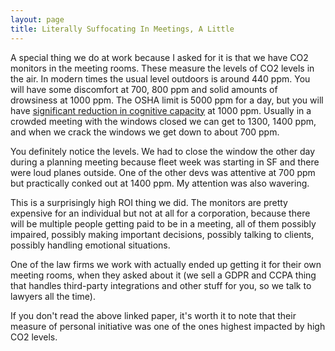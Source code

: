 ```yaml
---
layout: page
title: Literally Suffocating In Meetings, A Little
---
```


A special thing we do at work because I asked for it is that we have CO2 monitors in the meeting rooms. These measure the levels of CO2 levels in the air. In modern times the usual level outdoors is around 440 ppm. You will have some discomfort at 700, 800 ppm and solid amounts of drowsiness at 1000 ppm. The OSHA limit is 5000 ppm for a day, but you will have [significant reduction in cognitive capacity](https://www.ncbi.nlm.nih.gov/pmc/articles/PMC3548274/) at 1000 ppm. Usually in a crowded meeting with the windows closed we can get to 1300, 1400 ppm, and when we crack the windows we get down to about 700 ppm.

You definitely notice the levels. We had to close the window the other day during a planning meeting because fleet week was starting in SF and there were loud planes outside. One of the other devs was attentive at 700 ppm but practically conked out at 1400 ppm. My attention was also wavering.

This is a surprisingly high ROI thing we did. The monitors are pretty expensive for an individual but not at all for a corporation, because there will be multiple people getting paid to be in a meeting, all of them possibly impaired, possibly making important decisions, possibly talking to clients, possibly handling emotional situations.

One of the law firms we work with actually ended up getting it for their own meeting rooms, when they asked about it (we sell a GDPR and CCPA thing that handles third-party integrations and other stuff for you, so we talk to lawyers all the time).

If you don't read the above linked paper, it's worth it to note that their measure of personal initiative was one of the ones highest impacted by high CO2 levels.
